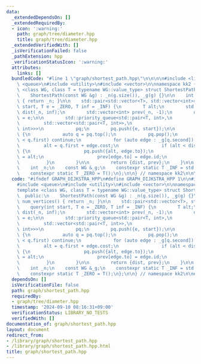 ```yaml
---
data:
  _extendedDependsOn: []
  _extendedRequiredBy:
  - icon: ':warning:'
    path: graph/tree/diameter.hpp
    title: graph/tree/diameter.hpp
  _extendedVerifiedWith: []
  _isVerificationFailed: false
  _pathExtension: hpp
  _verificationStatusIcon: ':warning:'
  attributes:
    links: []
  bundledCode: "#line 1 \"graph/shortest_path.hpp\"\n\n\n\n#include <limits>\n#include\
    \ <queue>\n#include <utility>\n#include <vector>\n\nnamespace kk2 {\n\ntemplate\
    \ <class WG, class T = typename WG::value_type> struct ShortestPath {\n  public:\n\
    \    ShortestPath(const WG &g) : _n(g.size()), _g(g) {}\n\n    int num_vertices()\
    \ { return _n; }\n\n    std::pair<std::vector<T>, std::vector<int>>\n    query(int\
    \ start, T e = _ZERO, T inf = _INF) {\n        T alt;\n        std::vector<T>\
    \ dist(_n, inf);\n        std::vector<int> prev(_n, -1);\n        dist[start]\
    \ = e;\n\n        std::priority_queue<std::pair<T, int>,\n                   \
    \         std::vector<std::pair<T, int>>,\n                            std::greater<std::pair<T,\
    \ int>>>\n            pq;\n        pq.push({e, start});\n\n        while (!pq.empty())\
    \ {\n            auto q = pq.top();\n            pq.pop();\n            if (dist[q.second]\
    \ < q.first) continue;\n            for (auto edge : _g[q.second]) {\n       \
    \         alt = q.first + edge.cost;\n                if (alt < dist[edge.to])\
    \ {\n                    pq.push({alt, edge.to});\n                    dist[edge.to]\
    \ = alt;\n                    prev[edge.to] = edge.id;\n                }\n  \
    \          }\n        }\n\n        return {dist, prev};\n    }\n\n  private:\n\
    \    int _n;\n    const WG &_g;\n    constexpr static T _INF = std::numeric_limits<T>::max();\n\
    \    constexpr static T _ZERO = T();\n};\n\n} // namespace kk2\n\n\n"
  code: "#ifndef GRAPH_DIJKSTRA_HPP\n#define GRAPH_DIJKSTRA_HPP 1\n\n#include <limits>\n\
    #include <queue>\n#include <utility>\n#include <vector>\n\nnamespace kk2 {\n\n\
    template <class WG, class T = typename WG::value_type> struct ShortestPath {\n\
    \  public:\n    ShortestPath(const WG &g) : _n(g.size()), _g(g) {}\n\n    int\
    \ num_vertices() { return _n; }\n\n    std::pair<std::vector<T>, std::vector<int>>\n\
    \    query(int start, T e = _ZERO, T inf = _INF) {\n        T alt;\n        std::vector<T>\
    \ dist(_n, inf);\n        std::vector<int> prev(_n, -1);\n        dist[start]\
    \ = e;\n\n        std::priority_queue<std::pair<T, int>,\n                   \
    \         std::vector<std::pair<T, int>>,\n                            std::greater<std::pair<T,\
    \ int>>>\n            pq;\n        pq.push({e, start});\n\n        while (!pq.empty())\
    \ {\n            auto q = pq.top();\n            pq.pop();\n            if (dist[q.second]\
    \ < q.first) continue;\n            for (auto edge : _g[q.second]) {\n       \
    \         alt = q.first + edge.cost;\n                if (alt < dist[edge.to])\
    \ {\n                    pq.push({alt, edge.to});\n                    dist[edge.to]\
    \ = alt;\n                    prev[edge.to] = edge.id;\n                }\n  \
    \          }\n        }\n\n        return {dist, prev};\n    }\n\n  private:\n\
    \    int _n;\n    const WG &_g;\n    constexpr static T _INF = std::numeric_limits<T>::max();\n\
    \    constexpr static T _ZERO = T();\n};\n\n} // namespace kk2\n\n#endif // GRAPH_DIJKSTRA_HPP\n"
  dependsOn: []
  isVerificationFile: false
  path: graph/shortest_path.hpp
  requiredBy:
  - graph/tree/diameter.hpp
  timestamp: '2024-09-10 08:16:31+09:00'
  verificationStatus: LIBRARY_NO_TESTS
  verifiedWith: []
documentation_of: graph/shortest_path.hpp
layout: document
redirect_from:
- /library/graph/shortest_path.hpp
- /library/graph/shortest_path.hpp.html
title: graph/shortest_path.hpp
---
```

